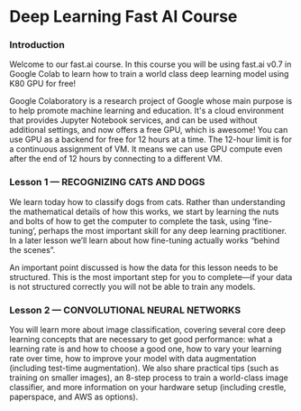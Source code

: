 # Deep Learning Fast AI Course

### Introduction

Welcome to our fast.ai course. In this course you will be using fast.ai v0.7 in Google Colab to learn how to train a world class deep learning model using K80 GPU for free!

Google Colaboratory is a research project of Google whose main purpose is to help promote machine learning and education. It's a cloud environment that provides Jupyter Notebook services, and can be used without additional settings, and now offers a free GPU, which is awesome! You can use GPU as a backend for free for 12 hours at a time. The 12-hour limit is for a continuous assignment of VM. It means we can use GPU compute even after the end of 12 hours by connecting to a different VM.

### Lesson 1 — RECOGNIZING CATS AND DOGS

We learn today how to classify dogs from cats. Rather than understanding the mathematical details of how this works, we start by learning the nuts and bolts of how to get the computer to complete the task, using ‘fine-tuning’, perhaps the most important skill for any deep learning practitioner. In a later lesson we’ll learn about how fine-tuning actually works “behind the scenes”.

An important point discussed is how the data for this lesson needs to be structured. This is the most important step for you to complete—if your data is not structured correctly you will not be able to train any models.

### Lesson 2 — CONVOLUTIONAL NEURAL NETWORKS
You will learn more about image classification, covering several core deep learning concepts that are necessary to get good performance: what a learning rate is and how to choose a good one, how to vary your learning rate over time, how to improve your model with data augmentation (including test-time augmentation). We also share practical tips (such as training on smaller images), an 8-step process to train a world-class image classifier, and more information on your hardware setup (including crestle, paperspace, and AWS as options).

